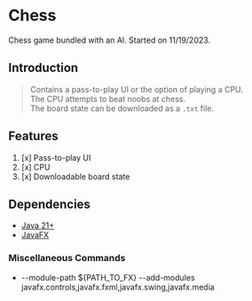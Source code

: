 # Chess

Chess game bundled with an AI. Started on 11/19/2023.

## Introduction

> Contains a pass-to-play UI or the option of playing a CPU.  
> The CPU attempts to beat noobs at chess.  
> The board state can be downloaded as a `.txt` file.

## Features

1. [x] Pass-to-play UI
2. [x] CPU
3. [x] Downloadable board state

## Dependencies

- [Java 21+](https://www.oracle.com/java/technologies/downloads/)
- [JavaFX](https://gluonhq.com/products/javafx/)

### Miscellaneous Commands

- --module-path ${PATH_TO_FX} --add-modules javafx.controls,javafx.fxml,javafx.swing,javafx.media